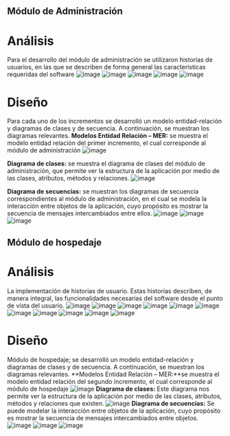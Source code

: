 ## Módulo de Administración
# Análisis 
Para el desarrollo del módulo de administración se utilizaron historias de usuarios, en las que se describen de forma general las características requeridas del software
![image](https://github.com/user-attachments/assets/196983a8-4461-49b2-b034-d2d35a42a8fa)
![image](https://github.com/user-attachments/assets/987559bc-5688-49a3-9fac-9c519234e19f)
![image](https://github.com/user-attachments/assets/13e7b4d4-7a29-4a3a-bd6e-eac620a73e65)
![image](https://github.com/user-attachments/assets/f277c45d-4f77-42e1-b28b-b11549c04eb9)
![image](https://github.com/user-attachments/assets/58b5245c-5afd-4805-8881-c946570c292b)

# Diseño 
Para cada uno de los incrementos se desarrolló un modelo entidad-relación y diagramas de clases y de secuencia. A continuación, se muestran los diagramas relevantes.
**Modelos Entidad Relación – MER:** se muestra el modelo entidad relación del primer incremento, el cual corresponde al módulo de administración 
![image](https://github.com/user-attachments/assets/36fea95e-c54e-4292-8a68-94ff4ecdcb29)

**Diagrama de clases:** se muestra el diagrama de clases del módulo de administración, que permite ver la estructura de la aplicación por medio de las clases, atributos, métodos y relaciones. 
![image](https://github.com/user-attachments/assets/a6dd576c-a76a-4295-9a88-2d9f5777c5be)

**Diagrama de secuencias:** se muestran los diagramas de secuencia correspondientes al módulo de administración, en el cual se modela la interacción entre objetos de la aplicación, cuyo propósito es mostrar la secuencia de mensajes intercambiados entre ellos.
![image](https://github.com/user-attachments/assets/f4d04592-b017-4321-8785-267374c18b0e)
![image](https://github.com/user-attachments/assets/58dfcab1-adde-46d8-aca7-51322f194780)
![image](https://github.com/user-attachments/assets/75d1964b-356f-4353-8bc5-9c6582a3695c)

## Módulo de hospedaje
# Análisis 
La implementación de historias de usuario. Estas historias describen, de manera integral, las funcionalidades necesarias del software desde el punto de vista del usuario.
![image](https://github.com/user-attachments/assets/3b53738d-44a1-4de3-95e3-fcde570783e8)
![image](https://github.com/user-attachments/assets/95d7428d-b649-482f-bad5-d7db100bc61c)
![image](https://github.com/user-attachments/assets/eb79718b-db97-4c6b-99ad-178b45ffc1ef)
![image](https://github.com/user-attachments/assets/15f45d0b-3545-40fe-b8a3-3f6487395e55)
![image](https://github.com/user-attachments/assets/2f5bcf7b-d59d-4f93-8560-757f2bb8743d)
![image](https://github.com/user-attachments/assets/4a7c5750-97d5-4b8e-9866-953aec04d238)
![image](https://github.com/user-attachments/assets/9be89224-9b39-42b4-b2c3-264bee8472b4)
![image](https://github.com/user-attachments/assets/f16c72ec-bd39-4f4c-a914-35afb040c04a)
![image](https://github.com/user-attachments/assets/3661db76-687f-4c4f-9e21-415593772f53)
![image](https://github.com/user-attachments/assets/1054083f-43dd-4380-b456-fce19a818413)
![image](https://github.com/user-attachments/assets/0c5ba578-9466-4e54-971e-31b571e318b1)

# Diseño 
Módulo de hospedaje; se desarrolló un modelo entidad-relación y diagramas de clases y de secuencia. A continuación, se muestran los diagramas relevantes.
**Modelos Entidad Relación – MER:**se muestra el modelo entidad relación del segundo incremento, el cual corresponde al módulo de hospedaje 
![image](https://github.com/user-attachments/assets/342ca92a-3d12-47de-ad46-7ead07897082)
**Diagrama de clases:** Este diagrama nos permite ver la estructura de la aplicación por medio de las clases, atributos, métodos y relaciones que existen.
![image](https://github.com/user-attachments/assets/b4177eca-6c4f-405e-807f-578280d65141)
**Diagrama de secuencias:** Se puede  modelar la interacción entre objetos de la aplicación, cuyo propósito es mostrar la secuencia de mensajes intercambiados entre objetos.
![image](https://github.com/user-attachments/assets/4305e3a3-873f-41fd-87c1-39619db744fe)
![image](https://github.com/user-attachments/assets/d680e554-d45b-4a0a-924a-de87d52e6208)
![image](https://github.com/user-attachments/assets/cd89b83a-c98d-42c7-b78c-e07d990d7347)
